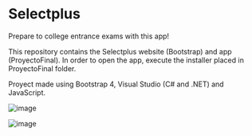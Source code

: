 # Selectplus
Prepare to college entrance exams with this app!
 
This repository contains the Selectplus website (Bootstrap) and app (ProyectoFinal).
In order to open the app, execute the installer placed in ProyectoFinal folder.

Proyect made using Bootstrap 4, Visual Studio (C# and .NET) and JavaScript.

![image](https://user-images.githubusercontent.com/93263961/139094680-40213f05-5fec-4350-acd7-a0a14dc185a1.png)

![image](https://user-images.githubusercontent.com/93263961/139094437-2c4c463f-ea81-4c55-acd0-2fd7d57a90bd.png)
